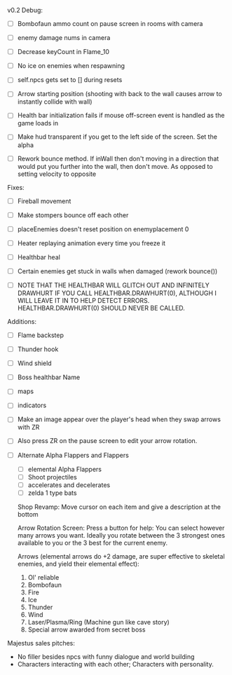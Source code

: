v0.2
Debug:
- [ ] Bombofaun ammo count on pause screen in rooms with camera
- [ ] enemy damage nums in camera
- [ ] Decrease keyCount in Flame_10
- [ ] No ice on enemies when respawning
- [ ] self.npcs gets set to [] during resets
- [ ] Arrow starting position (shooting with back to the wall causes arrow to instantly collide with wall)
- [ ] Health bar initialization fails if mouse off-screen event is handled as the game loads in
- [ ] Make hud transparent if you get to the left side of the screen. Set the alpha
- [ ] Rework bounce method. If inWall then don't moving in a direction that would put you further into the wall, then don't move. As opposed to setting velocity to opposite


Fixes:
- [ ] Fireball movement
- [ ] Make stompers bounce off each other
- [ ] placeEnemies doesn't reset position on enemyplacement 0
- [ ] Heater replaying animation every time you freeze it
- [ ] Healthbar heal
- [ ] Certain enemies get stuck in walls when damaged (rework bounce())
- [ ] NOTE THAT THE HEALTHBAR WILL GLITCH OUT AND INFINITELY DRAWHURT IF YOU CALL HEALTHBAR.DRAWHURT(0), ALTHOUGH I WILL LEAVE IT IN TO HELP DETECT ERRORS. HEALTHBAR.DRAWHURT(0) SHOULD NEVER BE CALLED.


Additions:
- [ ] Flame backstep
- [ ] Thunder hook
- [ ] Wind shield
- [ ] Boss healthbar Name
- [ ] maps
- [ ] indicators
- [ ] Make an image appear over the player's head when they swap arrows with ZR
- [ ] Also press ZR on the pause screen to edit your arrow rotation. 
- [ ] Alternate Alpha Flappers and Flappers
  - [ ] elemental Alpha Flappers
  - [ ] Shoot projectiles
  - [ ] accelerates and decelerates
  - [ ] zelda 1 type bats

  Shop Revamp:
  Move cursor on each item and give a description at the bottom
  
  Arrow Rotation Screen:
  Press a button for help:
    You can select however many arrows you want. Ideally you rotate between the 3 strongest ones available to you or the 3 best for the current enemy.

  Arrows (elemental arrows do +2 damage, are super effective to skeletal enemies, and yield their elemental effect):
  1. Ol' reliable
  2. Bombofaun
  3. Fire
  4. Ice
  5. Thunder
  6. Wind
  7. Laser/Plasma/Ring (Machine gun like cave story)
  8. Special arrow awarded from secret boss


Majestus sales pitches:
- No filler besides npcs with funny dialogue and world building
- Characters interacting with each other; Characters with personality.
